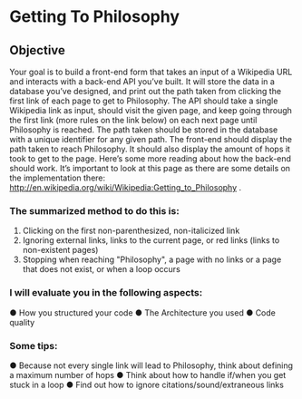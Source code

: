 # Getting   To   Philosophy 

## Objective

Your   goal   is   to   build   a      front-end   form   that   takes   an   input   of   a   Wikipedia   URL   and   interacts   with a   back-end   API   you’ve   built.   It   will   store   the   data   in   a   database   you’ve   designed,   and   print   out the   path   taken   from   clicking   the   first   link   of   each   page   to   get   to   Philosophy.
The   API   should   take   a   single   Wikipedia   link   as   input,   should   visit   the   given   page,   and   keep going   through   the   first   link   (more   rules   on   the   link   below)   on   each   next   page   until   Philosophy   is reached.   The   path   taken   should   be   stored   in   the   database   with   a   unique   identifier   for   any   given path.   The   front-end   should   display   the   path   taken   to   reach   Philosophy.   It   should   also   display   the amount   of   hops   it   took   to   get   to   the   page.
Here’s   some   more   reading   about   how   the   back-end   should   work.   It’s   important   to   look   at   this page   as   there   are   some   details   on   the   implementation   there: http://en.wikipedia.org/wiki/Wikipedia:Getting_to_Philosophy .

### The   summarized   method   to   do   this   is:
1. Clicking   on   the   first   non-parenthesized,   non-italicized   link
2. Ignoring   external   links,   links   to   the   current   page,   or   red   links   (links   to   non-existent   pages)
3. Stopping   when   reaching   "Philosophy",   a   page   with   no   links   or   a   page   that   does   not   exist,
or   when   a   loop   occurs

### I   will   evaluate   you   in   the   following   aspects:
● How   you   structured   your   code
● The   Architecture   you   used
● Code   quality

### Some   tips:
● Because   not   every   single   link   will   lead   to   Philosophy,   think   about   defining   a   maximum number   of   hops
● Think   about   how   to   handle   if/when   you   get   stuck   in   a   loop
● Find   out   how   to   ignore   citations/sound/extraneous   links
